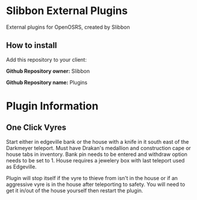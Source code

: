 # Slibbon External Plugins
External plugins for OpenOSRS, created by Slibbon

## How to install
Add this repository to your client:

**Github Repository owner:** Slibbon

**Github Repository name:** Plugins

# Plugin Information

## One Click Vyres
Start either in edgeville bank or the house with a knife in it south east of the Darkmeyer teleport. Must have Drakan's medallion and construction cape or house tabs in inventory. Bank pin needs to be entered and withdraw option needs to be set to 1. House requires a jewelery box with last teleport used as Edgeville.

Plugin will stop itself if the vyre to thieve from isn't in the house or if an aggressive vyre is in the house after teleporting to safety. You will need to get it in/out of the house yourself then restart the plugin.
